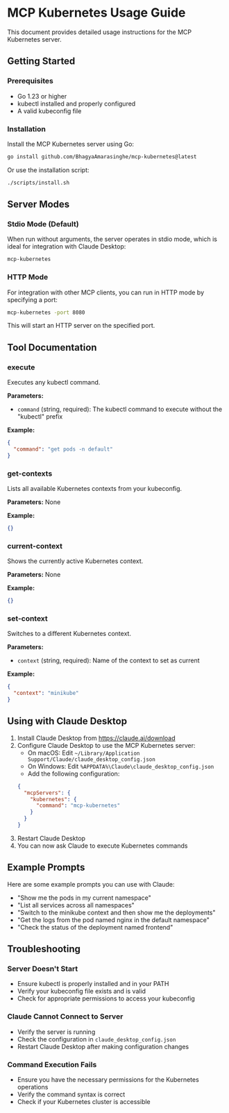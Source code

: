 # MCP Kubernetes Usage Guide

This document provides detailed usage instructions for the MCP Kubernetes server.

## Getting Started

### Prerequisites

- Go 1.23 or higher
- kubectl installed and properly configured
- A valid kubeconfig file

### Installation

Install the MCP Kubernetes server using Go:

```bash
go install github.com/BhagyaAmarasinghe/mcp-kubernetes@latest
```

Or use the installation script:

```bash
./scripts/install.sh
```

## Server Modes

### Stdio Mode (Default)

When run without arguments, the server operates in stdio mode, which is ideal for integration with Claude Desktop:

```bash
mcp-kubernetes
```

### HTTP Mode

For integration with other MCP clients, you can run in HTTP mode by specifying a port:

```bash
mcp-kubernetes -port 8080
```

This will start an HTTP server on the specified port.

## Tool Documentation

### execute

Executes any kubectl command.

**Parameters:**
- `command` (string, required): The kubectl command to execute without the "kubectl" prefix

**Example:**
```json
{
  "command": "get pods -n default"
}
```

### get-contexts

Lists all available Kubernetes contexts from your kubeconfig.

**Parameters:** None

**Example:**
```json
{}
```

### current-context

Shows the currently active Kubernetes context.

**Parameters:** None

**Example:**
```json
{}
```

### set-context

Switches to a different Kubernetes context.

**Parameters:**
- `context` (string, required): Name of the context to set as current

**Example:**
```json
{
  "context": "minikube"
}
```

## Using with Claude Desktop

1. Install Claude Desktop from https://claude.ai/download
2. Configure Claude Desktop to use the MCP Kubernetes server:
   - On macOS: Edit `~/Library/Application Support/Claude/claude_desktop_config.json`
   - On Windows: Edit `%APPDATA%\Claude\claude_desktop_config.json`
   - Add the following configuration:
   ```json
   {
     "mcpServers": {
       "kubernetes": {
         "command": "mcp-kubernetes"
       }
     }
   }
   ```
3. Restart Claude Desktop
4. You can now ask Claude to execute Kubernetes commands

## Example Prompts

Here are some example prompts you can use with Claude:

- "Show me the pods in my current namespace"
- "List all services across all namespaces"
- "Switch to the minikube context and then show me the deployments"
- "Get the logs from the pod named nginx in the default namespace"
- "Check the status of the deployment named frontend"

## Troubleshooting

### Server Doesn't Start

- Ensure kubectl is properly installed and in your PATH
- Verify your kubeconfig file exists and is valid
- Check for appropriate permissions to access your kubeconfig

### Claude Cannot Connect to Server

- Verify the server is running
- Check the configuration in `claude_desktop_config.json`
- Restart Claude Desktop after making configuration changes

### Command Execution Fails

- Ensure you have the necessary permissions for the Kubernetes operations
- Verify the command syntax is correct
- Check if your Kubernetes cluster is accessible
